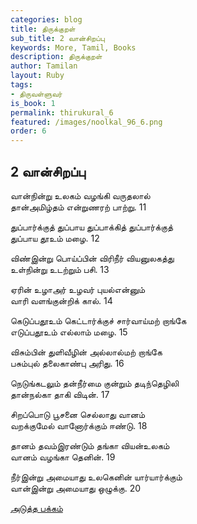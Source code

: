```yaml
---
categories: blog
title: திருக்குறள்
sub_title: 2 வான்சிறப்பு
keywords: More, Tamil, Books
description: திருக்குறள்
author: Tamilan
layout: Ruby
tags:
- திருவள்ளுவர்
is_book: 1
permalink: thirukural_6
featured: /images/noolkal_96_6.png
order: 6
---
```

## 2 வான்சிறப்பு

வான்நின்று உலகம் வழங்கி வருதலால்  
தான்அமிழ்தம் என்றுணரற் பாற்று. 11

துப்பார்க்குத் துப்பாய துப்பாக்கித் துப்பார்க்குத்  
துப்பாய தூஉம் மழை. 12

விண்இன்று பொய்ப்பின் விரிநீர் வியனுலகத்து  
உள்நின்று உடற்றும் பசி. 13

ஏரின் உழாஅர் உழவர் புயல்என்னும்  
வாரி வளங்குன்றிக் கால். 14

கெடுப்பதூஉம் கெட்டார்க்குச் சார்வாய்மற் றாங்கே  
எடுப்பதூஉம் எல்லாம் மழை. 15

விசும்பின் துளிவீழின் அல்லால்மற் றாங்கே  
பசும்புல் தலைகாண்பு அரிது. 16

நெடுங்கடலும் தன்நீர்மை குன்றும் தடிந்தெழிலி  
தான்நல்கா தாகி விடின். 17

சிறப்பொடு பூசனை செல்லாது வானம்  
வறக்குமேல் வானோர்க்கும் ஈண்டு. 18

தானம் தவம்இரண்டும் தங்கா வியன்உலகம்  
வானம் வழங்கா தெனின். 19

நீர்இன்று அமையாது உலகெனின் யார்யார்க்கும்  
வான்இன்று அமையாது ஒழுக்கு. 20

[அடுத்த பக்கம்](thirukural_7)